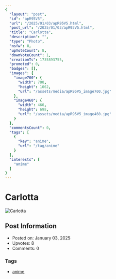 ```yaml
---
{
  "layout": "post",
  "id": "apR95V5",
  "url": "/2025/01/03/apR95V5.html",
  "post_url": "/2025/01/03/apR95V5.html",
  "title": "Carlotta",
  "description": "",
  "type": "Photo",
  "nsfw": 0,
  "upVoteCount": 8,
  "downVoteCount": 1,
  "creationTs": 1735893755,
  "promoted": 0,
  "badges": [],
  "images": {
    "image700": {
      "width": 700,
      "height": 1062,
      "url": "/assets/media/apR95V5_image700.jpg"
    },
    "image460": {
      "width": 460,
      "height": 698,
      "url": "/assets/media/apR95V5_image460.jpg"
    }
  },
  "commentsCount": 0,
  "tags": [
    {
      "key": "anime",
      "url": "/tag/anime"
    }
  ],
  "interests": [
    "anime"
  ]
}
---
```


# Carlotta

![Carlotta](/assets/media/apR95V5_image700.jpg)

## Post Information

- Posted on: January 03, 2025
- Upvotes: 8
- Comments: 0

### Tags

- [anime](/tag/anime)
